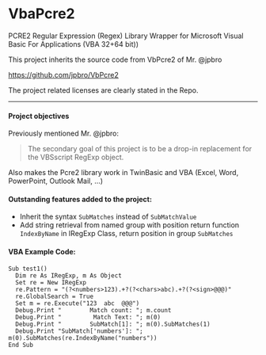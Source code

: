 # VbaPcre2
 PCRE2 Regular Expression (Regex) Library Wrapper for Microsoft Visual Basic For Applications (VBA 32+64 bit))

This project inherits the source code from VbPcre2 of Mr. @jpbro

https://github.com/jpbro/VbPcre2

The project related licenses are clearly stated in the Repo.




-------------------------------------------------------------
#### Project objectives
  Previously mentioned Mr. @jpbro:
  > The secondary goal of this project is to be a drop-in replacement for the VBSscript RegExp object.

Also makes the Pcre2 library work in TwinBasic and VBA (Excel, Word, PowerPoint, Outlook Mail, ...)

#### Outstanding features added to the project:

- Inherit the syntax ```SubMatches``` instead of ```SubMatchValue```
- Add string retrieval from named group with position return function ```IndexByName``` in IRegExp Class, return position in group ```SubMatches```

#### VBA Example Code:

```VBA
Sub test1()
  Dim re As IRegExp, m As Object
  Set re = New IRegExp
  re.Pattern = "(?<numbers>123).+?(?<chars>abc).+?(?<sign>@@@)"
  re.GlobalSearch = True
  Set m = re.Execute("123  abc  @@@")
  Debug.Print "        Match count: "; m.count
  Debug.Print "         Match Text: "; m(0)
  Debug.Print "        SubMatch[1]: "; m(0).SubMatches(1)
  Debug.Print "SubMatch['numbers']: "; m(0).SubMatches(re.IndexByName("numbers"))
End Sub
```
